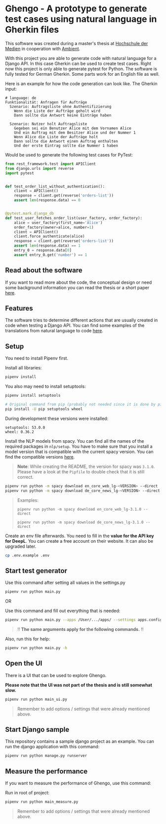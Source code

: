 # Ghengo - A prototype to generate test cases using natural language in Gherkin files

This software was created during a master's thesis at [Hochschule der Medien](https://www.hdm-stuttgart.de/) in
cooperation with [Ambient](https://ambient.digital/).

With this project you are able to generate code with natural language for a Django API. In this case Gherkin can be
used to create test cases. Right now this project is only able to generate pytest for Python.
The software is fully tested for German Gherkin. Some parts work for an English file as well.

Here is an example for how the code generation can look like. The Gherkin input:

```Gherkin
# language: de
Funktionalität: Anfragen für Aufträge
  Szenario: Auftragsliste ohne Authentifizierung
    Wenn die Liste der Aufträge geholt wird
    Dann sollte die Antwort keine Einträge haben

  Szenario: Nutzer holt Auftragsliste
    Gegeben sei ein Benutzer Alice mit dem Vornamen Alice
    Und ein Auftrag mit dem Besitzer Alice und der Nummer 1
    Wenn Alice die Liste der Aufträge holt
    Dann sollte die Antwort einen Auftrag enthalten
    Und der erste Eintrag sollte die Nummer 1 haben
```

Would be used to generate the following test cases for PyTest:

```Python
from rest_framework.test import APIClient
from django.urls import reverse
import pytest


def test_order_list_without_authentication():
    client = APIClient()
    response = client.get(reverse('orders-list'))
    assert len(response.data) == 0


@pytest.mark.django_db
def test_user_fetches_order_list(user_factory, order_factory):
    alice = user_factory(first_name='Alice')
    order_factory(owner=alice, number=1)
    client = APIClient()
    client.force_authenticate(alice)
    response = client.get(reverse('orders-list'))
    assert len(response.data) == 1
    entry_0 = response.data[0]
    assert entry_0.get('number') == 1
```

## Read about the software

If you want to read more about the code, the conceptual design or need some background information
you can read the thesis or a short paper [here](/thesis).

## Features

The software tries to determine different actions that are usually created in code
when testing a Django API. You can find some examples of the translations from
natural language to code [here](/demo).

## Setup
You need to install Pipenv first.

Install all libraries:
```bash
pipenv install
```

You also may need to install setuptools:
```bash
pipenv install setuptools

# Original command from pip (probably not needed since it is done by pipenv):
pip install -U pip setuptools wheel
```

During development these versions were installed:
``` 
setuptools: 53.0.0
wheel: 0.36.2
```

Install the NLP models from spacy. You can find all the names of the required packages in `nlp/setup`.
You have to make sure that you install a model version that is compatible with the current spacy version.
You can find the compatible versions [here](https://github.com/explosion/spacy-models/blob/master/compatibility.json).

> **Note**: While creating the README, the version for spacy was `3.1.0`. Please have a look at the `Pipfile` to double 
> check that it is still correct.


```bash
pipenv run python -m spacy download en_core_web_lg-<VERSION> --direct
pipenv run python -m spacy download de_core_news_lg-<VERSION> --direct
```

> Examples:
> 
> `pipenv run python -m spacy download en_core_web_lg-3.1.0 --direct`
> 
> `pipenv run python -m spacy download de_core_news_lg-3.1.0 --direct`

Create an env file afterwards. You need to fill in the **value for the API key for DeepL**. You can create a free
account on their website. It can also be upgraded later.

```bash
cp .env.example .env
```

## Start test generator
Use this command after setting all values in the settings.py

```bash
pipenv run python main.py
```

OR

Use this command and fill out everything that is needed:

```bash
pipenv run python main.py --apps /User/.../apps/ --settings apps.config.settings --export-dir generated_tests/ --feature django_sample_project/features/variable_reference.feature
```

> !! **The same arguments apply for the following commands.** !!

Also, run this for help:

```bash
pipenv run python main.py -h
```

## Open the UI
There is a UI that can be used to explore Ghengo. 


**Please note that the UI was not part
of the thesis and is still somewhat slow.**

```bash
pipenv run python main_ui.py
```

> Remember to add options / settings that were already mentioned above.

## Start Django sample

This repository contains a sample django project as an example. You can run
the django application with this command:

```bash
pipenv run python manage.py runserver
```

## Measure the performance

If you want to measure the performance of Ghengo, use this command:

Run in root of project:
```bash
pipenv run python main_measure.py
```

> Remember to add options / settings that were already mentioned above.

